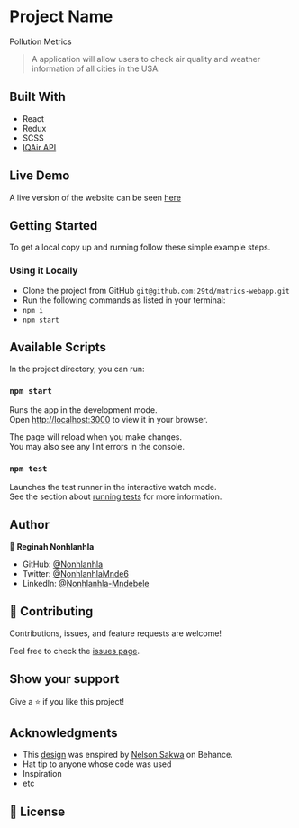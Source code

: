 # Project Name

Pollution Metrics

> A application will allow users to check air quality and weather information of all cities in the USA.

## Built With

- React
- Redux
- SCSS
- [IQAir API](https://api-docs.iqair.com/)

## Live Demo

A live version of the website can be seen [here](https://matrics-webapp.netlify.app/)

## Getting Started

To get a local copy up and running follow these simple example steps.

### Using it Locally

- Clone the project from GitHub `git@github.com:29td/matrics-webapp.git`
- Run the following commands as listed in your terminal:
- `npm i`
- `npm start`

## Available Scripts

In the project directory, you can run:

### `npm start`

Runs the app in the development mode.\
Open [http://localhost:3000](http://localhost:3000) to view it in your browser.

The page will reload when you make changes.\
You may also see any lint errors in the console.

### `npm test`

Launches the test runner in the interactive watch mode.\
See the section about [running tests](https://facebook.github.io/create-react-app/docs/running-tests) for more information.

## Author

👤 **Reginah Nonhlanhla**

- GitHub: [@Nonhlanhla](https://https://github.com/29td)
- Twitter: [@NonhlanhlaMnde6](https://twitter.com/NonhlanhlaMnde6)
- LinkedIn: [@Nonhlanhla-Mndebele](https://www.linkedin.com/in/Nonhlanhla-Mndebele/)

## 🤝 Contributing

Contributions, issues, and feature requests are welcome!

Feel free to check the [issues page](https://github.com/29td/matrics-webapp/issues).

## Show your support

Give a ⭐️ if you like this project!

## Acknowledgments

- This [design](<https://www.behance.net/gallery/31579789/Ballhead-App-(Free-PSDs)>) was enspired by [Nelson Sakwa](https://www.behance.net/sakwadesignstudio) on Behance.
- Hat tip to anyone whose code was used
- Inspiration
- etc

## 📝 License
